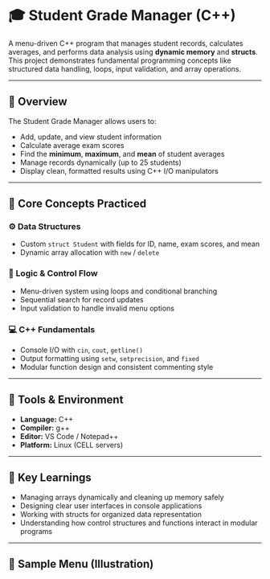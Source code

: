 # 🎓 Student Grade Manager (C++)

A menu-driven C++ program that manages student records, calculates averages, and performs data analysis using **dynamic memory** and **structs**.  
This project demonstrates fundamental programming concepts like structured data handling, loops, input validation, and array operations.

---

## 🚀 Overview
The Student Grade Manager allows users to:
- Add, update, and view student information  
- Calculate average exam scores  
- Find the **minimum**, **maximum**, and **mean** of student averages  
- Manage records dynamically (up to 25 students)  
- Display clean, formatted results using C++ I/O manipulators  

---

## 🧩 Core Concepts Practiced
### ⚙️ Data Structures
- Custom `struct Student` with fields for ID, name, exam scores, and mean  
- Dynamic array allocation with `new` / `delete`  

### 🧮 Logic & Control Flow
- Menu-driven system using loops and conditional branching  
- Sequential search for record updates  
- Input validation to handle invalid menu options  

### 💻 C++ Fundamentals
- Console I/O with `cin`, `cout`, `getline()`  
- Output formatting using `setw`, `setprecision`, and `fixed`  
- Modular function design and consistent commenting style  

---

## 🧰 Tools & Environment
- **Language:** C++  
- **Compiler:** g++  
- **Editor:** VS Code / Notepad++  
- **Platform:** Linux (CELL servers)  

---

## 🧠 Key Learnings
- Managing arrays dynamically and cleaning up memory safely  
- Designing clear user interfaces in console applications  
- Working with structs for organized data representation  
- Understanding how control structures and functions interact in modular programs  

---

## 📸 Sample Menu (Illustration)
